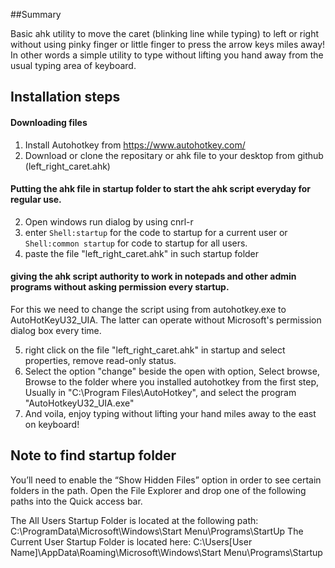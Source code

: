 ##Summary

Basic ahk utility to move the caret (blinking line while typing) to left or right without using pinky finger or little finger to press the arrow keys miles away!
In other words a simple utility to type without lifting you hand away from the usual typing area of keyboard.

## Installation steps

#### Downloading files
1. Install Autohotkey from https://www.autohotkey.com/ 
3. Download or clone the repositary or ahk file to your desktop from github (left_right_caret.ahk)

#### Putting the ahk file in startup folder to start the ahk script everyday for regular use.
2. Open windows run dialog by using cnrl-r 
3. enter `Shell:startup` for the code to startup for a current user or `Shell:common startup` for code to startup for all users.
4. paste the file "left_right_caret.ahk" in such startup folder

#### giving the ahk script authority to work in notepads and other admin programs without asking permission every startup.

For this we need to change the script using from autohotkey.exe to AutoHotKeyU32_UIA. The latter can operate without Microsoft's permission dialog box every time.

5. right click on the file "left_right_caret.ahk" in startup and select properties, remove read-only status.
6. Select the option "change" beside the open with option, Select browse, Browse to the folder where you installed autohotkey from the first step, Usually in "C:\Program Files\AutoHotkey", and select the program "AutoHotkeyU32_UIA.exe"
7. And voila, enjoy typing without lifting your hand miles away to the east on keyboard! 



## Note to find startup folder

You’ll need to enable the “Show Hidden Files” option in order to see certain folders in the path. Open the File Explorer and drop one of the following paths into the Quick access bar.

The All Users Startup Folder is located at the following path:
C:\ProgramData\Microsoft\Windows\Start Menu\Programs\StartUp
The Current User Startup Folder is located here:
C:\Users\[User Name]\AppData\Roaming\Microsoft\Windows\Start Menu\Programs\Startup